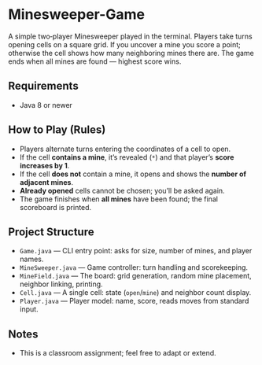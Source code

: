 # Minesweeper-Game
A simple two‑player Minesweeper played in the terminal. Players take turns opening cells on a square grid. If you uncover a mine you score a point; otherwise the cell shows how many neighboring mines there are. The game ends when all mines are found — highest score wins.

## Requirements
- Java 8 or newer

## How to Play (Rules)
- Players alternate turns entering the coordinates of a cell to open.
- If the cell **contains a mine**, it’s revealed (`*`) and that player’s **score increases by 1**.
- If the cell **does not** contain a mine, it opens and shows the **number of adjacent mines**.
- **Already opened** cells cannot be chosen; you’ll be asked again.
- The game finishes when **all mines** have been found; the final scoreboard is printed.

## Project Structure
- `Game.java` — CLI entry point: asks for size, number of mines, and player names.
- `MineSweeper.java` — Game controller: turn handling and scorekeeping.
- `MineField.java` — The board: grid generation, random mine placement, neighbor linking, printing.
- `Cell.java` — A single cell: state (`open`/`mine`) and neighbor count display.
- `Player.java` — Player model: name, score, reads moves from standard input.

## Notes
- This is a classroom assignment; feel free to adapt or extend.
